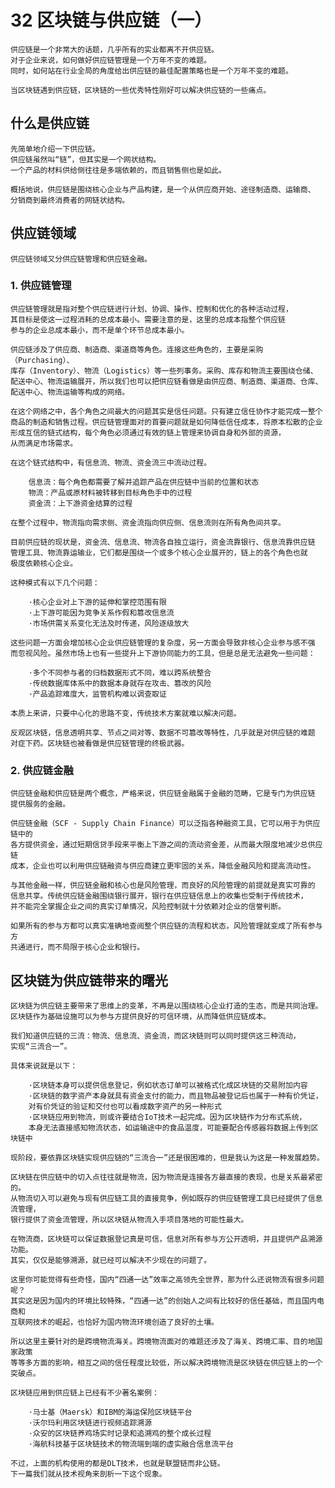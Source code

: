 # 32 区块链与供应链（一）

    供应链是一个非常大的话题，几乎所有的实业都离不开供应链。
    对于企业来说，如何做好供应链管理是一个万年不变的难题。
    同时，如何站在行业全局的角度给出供应链的最佳配置策略也是一个万年不变的难题。

    当区块链遇到供应链，区块链的一些优秀特性刚好可以解决供应链的一些痛点。

## 什么是供应链

    先简单地介绍一下供应链。
    供应链虽然叫“链”，但其实是一个网状结构。
    一个产品的材料供给侧往往是多端依赖的，而且销售侧也是如此。

    概括地说，供应链是围绕核心企业与产品构建，是一个从供应商开始、途径制造商、运输商、
    分销商到最终消费者的网链状结构。

## 供应链领域

    供应链领域又分供应链管理和供应链金融。

### 1. 供应链管理

    供应链管理就是指对整个供应链进行计划、协调、操作、控制和优化的各种活动过程，
    其目标是使这一过程消耗的总成本最小。需要注意的是，这里的总成本指整个供应链
    参与的企业总成本最小，而不是单个环节总成本最小。

    供应链涉及了供应商、制造商、渠道商等角色。连接这些角色的，主要是采购（Purchasing）、
    库存（Inventory）、物流（Logistics）等一些列事务。采购、库存和物流主要围绕仓储、
    配送中心、物流运输展开，所以我们也可以把供应链看做是由供应商、制造商、渠道商、仓库、
    配送中心、物流运输等构成的网络。

    在这个网络之中，各个角色之间最大的问题其实是信任问题。只有建立信任协作才能完成一整个
    商品的制造和销售过程。供应链管理面对的首要问题就是如何降低信任成本，将原本松散的企业
    形成互信的链式结构，每个角色必须通过有效的链上管理来协调自身和外部的资源，
    从而满足市场需求。

    在这个链式结构中，有信息流、物流、资金流三中流动过程。

        信息流：每个角色都需要了解并追踪产品在供应链中当前的位置和状态
        物流：产品或原材料被转移到目标角色手中的过程
        资金流：上下游资金结算的过程
    
    在整个过程中，物流指向需求侧、资金流指向供应侧、信息流则在所有角色间共享。

    目前供应链的现状是，资金流、信息流、物流各自独立运行，资金流靠银行、信息流靠供应链
    管理工具、物流靠运输业，它们都是围绕一个或多个核心企业展开的，链上的各个角色也就
    极度依赖核心企业。

    这种模式有以下几个问题：

        ·核心企业对上下游的延伸和掌控范围有限
        ·上下游可能因为竞争关系作假和篡改信息流
        ·市场供需关系变化无法及时传递，风险逐级放大
    
    这些问题一方面会增加核心企业供应链管理的复杂度，另一方面会导致非核心企业参与感不强
    而忽视风险。虽然市场上也有一些提升上下游协同能力的工具，但是总是无法避免一些问题：

        ·多个不同参与者的归档数据形式不同，难以跨系统整合
        ·传统数据库体系中的数据本身就存在攻击、篡改的风险
        ·产品追踪难度大，监管机构难以调查取证
    
    本质上来讲，只要中心化的思路不变，传统技术方案就难以解决问题。
    
    反观区块链，信息透明共享、节点之间对等、数据不可篡改等特性，几乎就是对供应链的难题
    对症下药。区块链也被看做是供应链管理的终极武器。

### 2. 供应链金融

    供应链金融和供应链是两个概念，严格来说，供应链金融属于金融的范畴，它是专门为供应链
    提供服务的金融。

    供应链金融（SCF - Supply Chain Finance）可以泛指各种融资工具，它可以用于为供应链中的
    各方提供资金，通过短期信贷手段来平衡上下游之间的流动资金差，从而最大限度地减少总供应链
    成本，企业也可以利用供应链融资与供应商建立更牢固的关系，降低金融风险和提高流动性。

    与其他金融一样，供应链金融和核心也是风险管理，而良好的风险管理的前提就是真实可靠的
    信息共享。传统供应链金融围绕银行展开，银行在供应链信息上的收集也受制于传统技术，
    并不能完全掌握企业之间的真实订单情况，风险控制就十分依赖对企业的信誉判断。

    如果所有的参与方都可以真实准确地查阅整个供应链的流程和状态，风险管理就变成了所有参与方
    共通进行，而不局限于核心企业和银行。

## 区块链为供应链带来的曙光

    区块链为供应链主要带来了思维上的变革，不再是以围绕核心企业打造的生态，而是共同治理。
    区块链作为基础设施可以为参与方提供良好的可信环境，从而降低供应链成本。

    我们知道供应链的三流：物流、信息流、资金流，而区块链则可以同时提供这三种流动，
    实现“三流合一”。

    具体来说就是以下：

        ·区块链本身可以提供信息登记，例如状态订单可以被格式化成区块链的交易附加内容
        ·区块链的数字资产本身就具有资金支付的能力，而且物品被登记后也属于一种有价凭证，
        对有价凭证的验证和交付也可以看成数字资产的另一种形式
        ·区块链应用到物流，则或许要结合IoT技术一起完成。因为区块链作为分布式系统，
        本身无法直接感知物流状态，如运输途中的食品温度，可能要配合传感器将数据上传到区块链中
    
    现阶段，要依靠区块链实现供应链的“三流合一”还是很困难的，但是我认为这是一种发展趋势。

    区块链在供应链中的切入点往往就是物流，因为物流是连接各方最直接的表现，也是关系最紧密的。
    从物流切入可以避免与现有供应链工具的直接竞争，例如既存的供应链管理工具已经提供了信息流管理，
    银行提供了资金流管理，所以区块链从物流入手项目落地的可能性最大。

    在物流商，区块链可以保证数据登记真是可信，信息对所有参与方公开透明，并且提供产品溯源功能。
    其实，仅仅是能够溯源，就已经可以解决不少现在的问题了。

    这里你可能觉得有些奇怪，国内“四通一达”效率之高领先全世界，那为什么还说物流有很多问题呢？
    其实这是因为国内的环境比较特殊，“四通一达”的创始人之间有比较好的信任基础，而且国内电商和
    互联网技术的崛起，也恰好为国内物流环境创造了良好的土壤。

    所以这里主要针对的是跨境物流海关。跨境物流面对的难题还涉及了海关、跨境汇率、目的地国家政策
    等等多方面的影响，相互之间的信任程度比较低，所以解决跨境物流是区块链在供应链上的一个突破点。

    区块链应用到供应链上已经有不少著名案例：

        ·马士基（Maersk）和IBM的海运保险区块链平台
        ·沃尔玛利用区块链进行视频追踪溯源
        ·众安的区块链养鸡场实时记录和追溯鸡的整个成长过程
        ·海航科技基于区块链技术的物流端到端的虚实融合信息流平台
    
    不过，上面的机构使用的都是DLT技术，也就是联盟链而非公链。
    下一篇我们就从技术视角来剖析一下这个现象。
